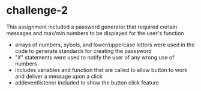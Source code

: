 # challenge-2



This assignment included a password generator that required certain messages and max/min numbers to be displayed for the user's function

* arrays of numbers, sybols, and lower/uppercase letters were used in the code to generate standards for creating the passsword
* "if" statements were used to notify the user of any wrong use of numbers
* includes variables and function that are called to allow button to work and deliver a message upon a click
* addeventlistener included to show the button click feature
